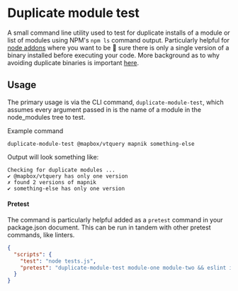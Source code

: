 # Duplicate module test

A small command line utility used to test for duplicate installs of a module or list of modules using NPM's `npm ls` command output. Particularly helpful for [node addons](https://github.com/mapbox/cpp/blob/master/node-cpp.md) where you want to be :100: sure there is only a single version of a binary installed before executing your code. More background as to why avoiding duplicate binaries is important [here](https://github.com/mapbox/cpp/blob/master/node-cpp.md#versioning).

## Usage

The primary usage is via the CLI command, `duplicate-module-test`, which assumes every argument passed in is the name of a module in the node_modules tree to test.

Example command
```
duplicate-module-test @mapbox/vtquery mapnik something-else
```

Output will look something like:
```
Checking for duplicate modules ...
✔ @mapbox/vtquery has only one version
✗ found 2 versions of mapnik
✔ something-else has only one version
```

#### Pretest

The command is particularly helpful added as a `pretest` command in your package.json document. This can be run in tandem with other pretest commands, like linters.

```json
{
  "scripts": {
    "test": "node tests.js",
    "pretest": "duplicate-module-test module-one module-two && eslint index.js"
  }
}
```
